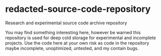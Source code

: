 # redacted-source-code-repository
Research and experimental source code archive repository

You may find something interesting here, however be warned this repository is used for deep cold storage for experimental and incomplete projects. Use the code here at your own risk as code in the repository maybe incomplete, unoptimized, untested, and my contain bugs. 
